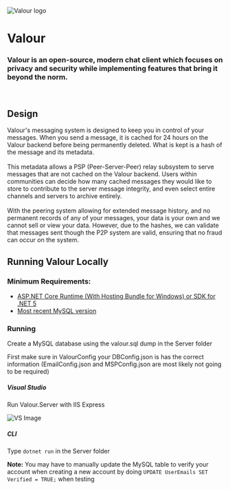 ![Valour logo](Valour/Client/wwwroot/favicon.ico)

# Valour

### Valour is an open-source, modern chat client which focuses on privacy and security while implementing features that bring it beyond the norm.
<br/>

## Design

Valour's messaging system is designed to keep you in control of your messages. When you send a message, it is cached for 24 hours on the Valour backend before being permanently deleted. What is kept is a hash of the message and its metadata.
<br/><br/>
This metadata allows a PSP (Peer-Server-Peer) relay subsystem to serve messages that are not cached on the Valour backend. Users within communities can decide how many cached messages they would like to store to contribute to the server message integrity, and even select entire channels and servers to archive entirely.
<br/><br/>
With the peering system allowing for extended message history, and no permanent records of any of your messages, your data is your own and we cannot sell or view your data. However, due to the hashes, we can validate that messages sent though the P2P system are valid, ensuring that no fraud can occur on the system.

## Running Valour Locally

### Minimum Requirements:

- [ASP.NET Core Runtime (With Hosting Bundle for Windows) or SDK for .NET 5](https://dotnet.microsoft.com/download/dotnet/5.0)
- [Most recent MySQL version](https://dev.mysql.com/downloads/)

### Running

Create a MySQL database using the valour.sql dump in the Server folder

First make sure in ValourConfig your DBConfig.json is has the correct information (EmailConfig.json and MSPConfig.json are most likely not going to be required)

##### Visual Studio

Run Valour.Server with IIS Express

![VS Image](https://user-images.githubusercontent.com/62479942/117558300-0e725180-b074-11eb-87bf-8eaa426950b2.png)

##### CLI

Type `dotnet run` in the Server folder

**Note:** You may have to manually update the MySQL table to verify your account when creating a new account by doing `UPDATE UserEmails SET Verified = TRUE;` when testing
